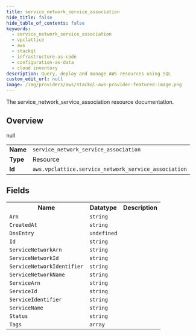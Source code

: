 ```yaml
---
title: service_network_service_association
hide_title: false
hide_table_of_contents: false
keywords:
  - service_network_service_association
  - vpclattice
  - aws
  - stackql
  - infrastructure-as-code
  - configuration-as-data
  - cloud inventory
description: Query, deploy and manage AWS resources using SQL
custom_edit_url: null
image: /img/providers/aws/stackql-aws-provider-featured-image.png
---
```

The service_network_service_association resource documentation.

## Overview
<table><tbody>
<tr><td><b>Name</b></td><td><code>service_network_service_association</code></td></tr>
<tr><td><b>Type</b></td><td>Resource</td></tr>
null
<tr><td><b>Id</b></td><td><code>aws.vpclattice.service_network_service_association</code></td></tr>
</tbody></table>

## Fields
<table><tbody>
<tr><th>Name</th><th>Datatype</th><th>Description</th></tr>
<tr><td><code>Arn</code></td><td><code>string</code></td><td></td></tr><tr><td><code>CreatedAt</code></td><td><code>string</code></td><td></td></tr><tr><td><code>DnsEntry</code></td><td><code>undefined</code></td><td></td></tr><tr><td><code>Id</code></td><td><code>string</code></td><td></td></tr><tr><td><code>ServiceNetworkArn</code></td><td><code>string</code></td><td></td></tr><tr><td><code>ServiceNetworkId</code></td><td><code>string</code></td><td></td></tr><tr><td><code>ServiceNetworkIdentifier</code></td><td><code>string</code></td><td></td></tr><tr><td><code>ServiceNetworkName</code></td><td><code>string</code></td><td></td></tr><tr><td><code>ServiceArn</code></td><td><code>string</code></td><td></td></tr><tr><td><code>ServiceId</code></td><td><code>string</code></td><td></td></tr><tr><td><code>ServiceIdentifier</code></td><td><code>string</code></td><td></td></tr><tr><td><code>ServiceName</code></td><td><code>string</code></td><td></td></tr><tr><td><code>Status</code></td><td><code>string</code></td><td></td></tr><tr><td><code>Tags</code></td><td><code>array</code></td><td></td></tr>
</tbody></table>